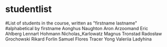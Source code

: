 # studentlist
#List of students in the course, written as "firstname lastname"
#alphabetical by firstname
Aonghus Naughton
Aron Arzoomand
Eric Ahlberg
Lennart Hohmann
Nicholas_Karlowatz
Magnus Tronstad
Radosław Grochowski
Rikard Forlin
Samuel Flores
Tracer Yong
Valeriia Ladyhina
